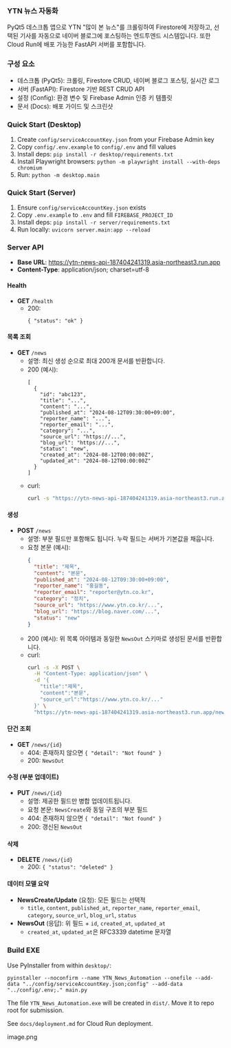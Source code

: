 ### YTN 뉴스 자동화

PyQt5 데스크톱 앱으로 YTN "많이 본 뉴스"를 크롤링하여 Firestore에 저장하고, 선택된 기사를 자동으로 네이버 블로그에 포스팅하는 엔드투엔드 시스템입니다. 또한 Cloud Run에 배포 가능한 FastAPI 서버를 포함합니다.

### 구성 요소
- 데스크톱 (PyQt5): 크롤링, Firestore CRUD, 네이버 블로그 포스팅, 실시간 로그
- 서버 (FastAPI): Firestore 기반 REST CRUD API
- 설정 (Config): 환경 변수 및 Firebase Admin 인증 키 템플릿
- 문서 (Docs): 배포 가이드 및 스크린샷

### Quick Start (Desktop)
1) Create `config/serviceAccountKey.json` from your Firebase Admin key
2) Copy `config/.env.example` to `config/.env` and fill values
3) Install deps: `pip install -r desktop/requirements.txt`
4) Install Playwright browsers: `python -m playwright install --with-deps chromium`
5) Run: `python -m desktop.main`

### Quick Start (Server)
1) Ensure `config/serviceAccountKey.json` exists
2) Copy `.env.example` to `.env` and fill `FIREBASE_PROJECT_ID`
3) Install deps: `pip install -r server/requirements.txt`
4) Run locally: `uvicorn server.main:app --reload`

### Server API

- **Base URL**: https://ytn-news-api-187404241319.asia-northeast3.run.app
- **Content-Type**: application/json; charset=utf-8

#### Health
- **GET** `/health`
  - 200:
    ```
    { "status": "ok" }
    ```

#### 목록 조회
- **GET** `/news`
  - 설명: 최신 생성 순으로 최대 200개 문서를 반환합니다.
  - 200 (예시):
    ```
    [
      {
        "id": "abc123",
        "title": "...",
        "content": "...",
        "published_at": "2024-08-12T09:30:00+09:00",
        "reporter_name": "...",
        "reporter_email": "...",
        "category": "...",
        "source_url": "https://...",
        "blog_url": "https://...",
        "status": "new",
        "created_at": "2024-08-12T00:00:00Z",
        "updated_at": "2024-08-12T00:00:00Z"
      }
    ]
    ```
  - curl:
    ```bash
    curl -s "https://ytn-news-api-187404241319.asia-northeast3.run.app/news"
    ```

#### 생성
- **POST** `/news`
  - 설명: 부분 필드만 포함해도 됩니다. 누락 필드는 서버가 기본값을 채웁니다.
  - 요청 본문 (예시):
    ```json
    {
      "title": "제목",
      "content": "본문",
      "published_at": "2024-08-12T09:30:00+09:00",
      "reporter_name": "홍길동",
      "reporter_email": "reporter@ytn.co.kr",
      "category": "정치",
      "source_url": "https://www.ytn.co.kr/...",
      "blog_url": "https://blog.naver.com/...",
      "status": "new"
    }
    ```
  - 200 (예시): 위 목록 아이템과 동일한 `NewsOut` 스키마로 생성된 문서를 반환합니다.
  - curl:
    ```bash
    curl -s -X POST \
      -H "Content-Type: application/json" \
      -d '{
        "title":"제목",
        "content":"본문",
        "source_url":"https://www.ytn.co.kr/..."
      }' \
      "https://ytn-news-api-187404241319.asia-northeast3.run.app/news"
    ```

#### 단건 조회
- **GET** `/news/{id}`
  - 404: 존재하지 않으면 `{ "detail": "Not found" }`
  - 200: `NewsOut`

#### 수정 (부분 업데이트)
- **PUT** `/news/{id}`
  - 설명: 제공한 필드만 병합 업데이트됩니다.
  - 요청 본문: `NewsCreate`와 동일 구조의 부분 필드
  - 404: 존재하지 않으면 `{ "detail": "Not found" }`
  - 200: 갱신된 `NewsOut`

#### 삭제
- **DELETE** `/news/{id}`
  - 200: `{ "status": "deleted" }`

#### 데이터 모델 요약
- **NewsCreate/Update** (요청): 모든 필드는 선택적
  - `title`, `content`, `published_at`, `reporter_name`, `reporter_email`, `category`, `source_url`, `blog_url`, `status`
- **NewsOut** (응답): 위 필드 + `id`, `created_at`, `updated_at`
  - `created_at`, `updated_at`은 RFC3339 datetime 문자열


### Build EXE
Use PyInstaller from within `desktop/`:
```
pyinstaller --noconfirm --name YTN_News_Automation --onefile --add-data "../config/serviceAccountKey.json;config" --add-data "../config/.env;." main.py
```
The file `YTN_News_Automation.exe` will be created in `dist/`. Move it to repo root for submission.

See `docs/deployment.md` for Cloud Run deployment.


image.png